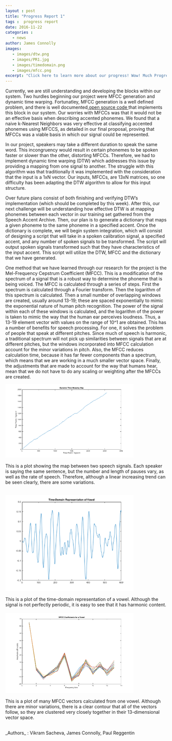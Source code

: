 ```yaml
---
layout : post
title: "Progress Report 1" 
tags :  progress report 
date: 2016-11-22
categories : 
   - news
author: James Connolly
images:
   - images/dtw.png
   - images/PR1.jpg
   - images/timedomain.png 
   - images/mfcc.png   
excerpt: "Click here to learn more about our progress! Wow! Much Progress! Very Advances! "
---
```



Currently, we are still understanding and developing the blocks within our system. Two hurdles beginning our project were MFCC generation and dynamic time warping. Fortunatley, MFCC generation is a well defined problem, and there is well documented,<a href="https://www.mathworks.com/matlabcentral/fileexchange/32849-htk-mfcc-matlab/content/mfcc/mfcc.m">open source code </a> that implements this block in our system. Our worries with MFCCs was that it would not be an effective basis when describing accented phonemes. We found that a naive k-Nearest Neighbors was very effective at classifying accented phonemes using  MFCCS, as detailed in our final proposal, proving that MFCCs was a viable basis in which our signal could be represented. 


In our project, speakers may take a different duration to speak the same word. This incongruency would result in certain phonemes to be spoken faster or slower than the other, distorting MFCCs. Therefore, we had to implement dynamic time warping (DTW) which addresses this issue by providing a mapping from one signal to another. The struggle with this algorithm was that traditionally it was implemented with the consideration that the input is a 1xN vector. Our inputs, MFCCs, are 13xN matrices, so one difficulty has been adapting the DTW algorithm to allow for this input structure.
 
Over future plans consist of both finishing and verifying DTW’s implementation (which should be completed by this week). After this, our next challenge will be understanding how effective DTW is at mapping phonemes between each vector in our training set gathered from the Speech Accent Archive. Then, our plan is to generate a dictionary that maps a given phoneme to the same phoneme in a specified accent.  Once the dictionary is complete, we will begin system integration, which will consist of designing a script that will take in a spoken calibration signal, a specified accent, and any number of spoken signals to be transformed. The script will output spoken signals transformed such that they have characteristics of the input accent. This script will utilize the DTW, MFCC and the dictionary that we have generated. 

One method that we have learned through our research for the project is the Mel-Frequency Cepstrum Coefficient (MFCC). This is a modification of the spectrum of a signal that is a robust way to determine the phoneme that is being voiced. The MFCC is calculated through a series of steps. First the spectrum is calculated through a Fourier transform. Then the logarithm of this spectrum is calculated. Then a small number of overlapping windows are created, usually around 13-19; these are spaced exponentially to mimic the exponential nature of human pitch recognition. The power of the signal within each of these windows is calculated, and the logarithm of the power is taken to mimic the way that the human ear perceives loudness. Thus, a 13-19 element vector with values on the range of 10^1 are obtained. This has a number of benefits for speech processing. For one, it solves the problem of people that speak at different pitches. Since much of speech is harmonic, a traditional spectrum will not pick up similarities between signals that are at different pitches, but the windows incorporated into MFCC calculation account for the minor variations in pitch. Also, the MFCC reduces calculation time, because it has far fewer components than a spectrum, which means that we are working in a much smaller vector space. Finally, the adjustments that are made to account for the way that humans hear, mean that we do not have to do any scaling or weighting after the MFCCs are created. 


<img src="/images/dtw.png" style="width:400px">

This is a plot showing the map between two speech signals. Each speaker is saying the same sentence, but the number and length of pauses vary, as well as the rate of speech. Therefore, although a linear increasing trend can be seen clearly, there are some variations.
<br><br>

<img src="/images/timedomain.png" style="width:400px">

This is a plot of the time-domain representation of a vowel. Although the signal is not perfectly periodic, it is easy to see that it has harmonic content.
<br><br>
<img src="/images/mfcc.png" style="width:400px">


This is a plot of many MFCC vectors calculated from one vowel. Although there are minor variations, there is a clear contour that all of the vectors follow, so they are clustered very closely together in their 13-dimensional vector space.

<br>
_Authors_ : Vikram Sacheva, James Connolly, Paul Reggentin

